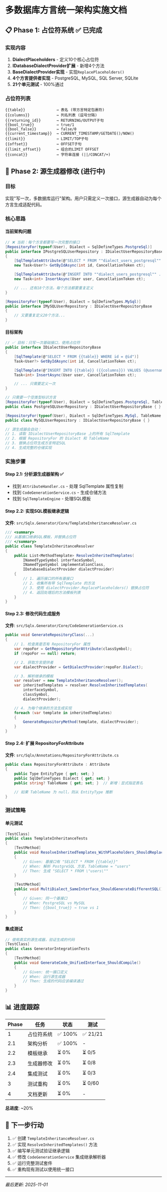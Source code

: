 # 多数据库方言统一架构实施文档

## 📋 Phase 1: 占位符系统 ✅ 已完成

### 实现内容
1. **DialectPlaceholders** - 定义10个核心占位符
2. **IDatabaseDialectProvider扩展** - 新增4个方法
3. **BaseDialectProvider实现** - 实现`ReplacePlaceholders()`
4. **4个方言提供者实现** - PostgreSQL, MySQL, SQL Server, SQLite
5. **21个单元测试** - 100%通过

### 占位符列表
```
{{table}}              → 表名 (带方言特定包裹符)
{{columns}}            → 列名列表 (逗号分隔)
{{returning_id}}       → RETURNING/OUTPUT子句
{{bool_true}}          → true/1
{{bool_false}}         → false/0
{{current_timestamp}}  → CURRENT_TIMESTAMP/GETDATE()/NOW()
{{limit}}              → LIMIT/TOP子句
{{offset}}             → OFFSET子句
{{limit_offset}}       → 组合的LIMIT OFFSET
{{concat}}             → 字符串连接 (||/CONCAT/+)
```

## 🎯 Phase 2: 源生成器修改 (进行中)

### 目标
实现"写一次，多数据库运行"架构。用户只需定义一次接口，源生成器自动为每个方言生成适配代码。

### 核心思路

#### 当前架构问题
```csharp
// ❌ 当前：每个方言都要写一次完整的接口
[RepositoryFor(typeof(User), Dialect = SqlDefineTypes.PostgreSql)]
public interface IPostgreSQLUserRepository : IDialectUserRepositoryBase
{
    [SqlTemplateAttribute(@"SELECT * FROM ""dialect_users_postgresql"" WHERE id = @id")]
    new Task<User?> GetByIdAsync(int id, CancellationToken ct);

    [SqlTemplateAttribute(@"INSERT INTO ""dialect_users_postgresql"" ...")]
    new Task<int> InsertAsync(User user, CancellationToken ct);

    // ... 还有18个方法，每个方法都要重复定义
}

[RepositoryFor(typeof(User), Dialect = SqlDefineTypes.MySql)]
public interface IMySQLUserRepository : IDialectUserRepositoryBase
{
    // 又要重复定义20个方法...
}
```

#### 目标架构
```csharp
// ✅ 目标：只写一次基础接口，使用占位符
public interface IDialectUserRepositoryBase
{
    [SqlTemplate(@"SELECT * FROM {{table}} WHERE id = @id")]
    Task<User?> GetByIdAsync(int id, CancellationToken ct);

    [SqlTemplate(@"INSERT INTO {{table}} ({{columns}}) VALUES (@username, @email, @age) {{returning_id}}")]
    Task<int> InsertAsync(User user, CancellationToken ct);

    // ... 只需要定义一次
}

// 只需要一个空类型标识方言
[RepositoryFor(typeof(User), Dialect = SqlDefineTypes.PostgreSql, TableName = "dialect_users_postgresql")]
public class PostgreSQLUserRepository : IDialectUserRepositoryBase { }

[RepositoryFor(typeof(User), Dialect = SqlDefineTypes.MySql, TableName = "dialect_users_mysql")]
public class MySQLUserRepository : IDialectUserRepositoryBase { }

// 源生成器会自动：
// 1. 读取 IDialectUserRepositoryBase 上的所有 SqlTemplate
// 2. 根据 RepositoryFor 的 Dialect 和 TableName
// 3. 替换占位符生成方言特定SQL
// 4. 生成完整的仓储实现
```

### 实施步骤

#### Step 2.1: 分析源生成器架构 ✅
- 找到 `AttributeHandler.cs` - 处理 SqlTemplate 属性复制
- 找到 `CodeGenerationService.cs` - 生成仓储方法
- 找到 `SqlTemplateEngine` - 处理SQL模板

#### Step 2.2: 实现SQL模板继承逻辑
**文件**: `src/Sqlx.Generator/Core/TemplateInheritanceResolver.cs`

```csharp
/// <summary>
/// 从基接口继承SQL模板，并替换占位符
/// </summary>
public class TemplateInheritanceResolver
{
    public List<MethodTemplate> ResolveInheritedTemplates(
        INamedTypeSymbol interfaceSymbol,
        INamedTypeSymbol implementationClass,
        IDatabaseDialectProvider dialectProvider)
    {
        // 1. 遍历接口的所有基接口
        // 2. 收集所有带 SqlTemplate 的方法
        // 3. 使用 dialectProvider.ReplacePlaceholders() 替换占位符
        // 4. 返回处理后的方法模板列表
    }
}
```

#### Step 2.3: 修改代码生成服务
**文件**: `src/Sqlx.Generator/Core/CodeGenerationService.cs`

```csharp
public void GenerateRepositoryClass(...)
{
    // 1. 检查类是否有 RepositoryFor 属性
    var repoFor = GetRepositoryForAttribute(classSymbol);
    if (repoFor == null) return;

    // 2. 获取方言提供者
    var dialectProvider = GetDialectProvider(repoFor.Dialect);

    // 3. 解析继承的模板
    var resolver = new TemplateInheritanceResolver();
    var inheritedTemplates = resolver.ResolveInheritedTemplates(
        interfaceSymbol,
        classSymbol,
        dialectProvider);

    // 4. 为每个继承的方法生成实现
    foreach (var template in inheritedTemplates)
    {
        GenerateRepositoryMethod(template, dialectProvider);
    }
}
```

#### Step 2.4: 扩展 RepositoryForAttribute
**文件**: `src/Sqlx/Annotations/RepositoryForAttribute.cs`

```csharp
public class RepositoryForAttribute : Attribute
{
    public Type EntityType { get; set; }
    public SqlDefineTypes Dialect { get; set; }
    public string? TableName { get; set; }  // 新增：显式指定表名

    // 如果 TableName 为 null，则从 EntityType 推断
}
```

### 测试策略

#### 单元测试
```csharp
[TestClass]
public class TemplateInheritanceTests
{
    [TestMethod]
    public void ResolveInheritedTemplates_WithPlaceholders_ShouldReplaceCorrectly()
    {
        // Given: 基接口有 "SELECT * FROM {{table}}"
        // When: 解析 PostgreSQL 方言，TableName = "users"
        // Then: 生成 "SELECT * FROM \"users\""
    }

    [TestMethod]
    public void MultiDialect_SameInterface_ShouldGenerateDifferentSQL()
    {
        // Given: 同一个基接口
        // When: PostgreSQL vs MySQL
        // Then: {{bool_true}} → true vs 1
    }
}
```

#### 集成测试
```csharp
// 使用真实的源生成器，验证生成的代码
[TestClass]
public class GeneratorIntegrationTests
{
    [TestMethod]
    public void GenerateCode_UnifiedInterface_ShouldCompile()
    {
        // Given: 统一接口定义
        // When: 运行源生成器
        // Then: 生成的代码应该编译通过
    }
}
```

## 📊 进度跟踪

| Phase | 任务 | 状态 | 测试 |
|-------|-----|------|-----|
| 1 | 占位符系统 | ✅ 100% | ✅ 21/21 |
| 2.1 | 架构分析 | ✅ 100% | - |
| 2.2 | 模板继承 | ⏳ 0% | ⏳ 0/5 |
| 2.3 | 生成器修改 | ⏳ 0% | ⏳ 0/8 |
| 2.4 | 集成测试 | ⏳ 0% | ⏳ 0/3 |
| 3 | 测试重构 | ⏳ 0% | ⏳ 0/60 |
| 4 | 文档更新 | ⏳ 0% | - |

**总进度**: ~20%

## 🎯 下一步行动

1. ✅ 创建 `TemplateInheritanceResolver.cs`
2. ✅ 实现 `ResolveInheritedTemplates()` 方法
3. ✅ 编写单元测试验证继承逻辑
4. ✅ 修改 `CodeGenerationService` 集成继承解析器
5. ✅ 运行完整测试套件
6. ✅ 重构现有测试以使用统一接口

---

*最后更新: 2025-11-01*

